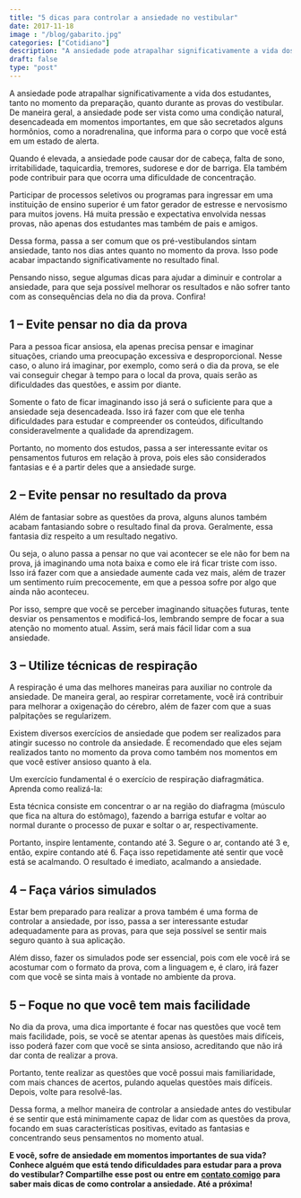 ```yaml
---
title: "5 dicas para controlar a ansiedade no vestibular"
date: 2017-11-18
image : "/blog/gabarito.jpg"
categories: ["Cotidiano"]
description: "A ansiedade pode atrapalhar significativamente a vida dos estudantes, tanto no momento da preparação, quanto durante as provas...Ansiedade no vestibular..."
draft: false
type: "post"
---
```


A ansiedade pode atrapalhar significativamente a vida dos estudantes, tanto no momento da preparação, quanto durante as provas do vestibular. De maneira geral, a ansiedade pode ser vista como uma condição natural, desencadeada em momentos importantes, em que são secretados alguns hormônios, como a noradrenalina, que informa para o corpo que você está em um estado de alerta.

Quando é elevada, a ansiedade pode causar dor de cabeça, falta de sono, irritabilidade, taquicardia, tremores, sudorese e dor de barriga. Ela também pode contribuir para que ocorra uma dificuldade de concentração.

Participar de processos seletivos ou programas para ingressar em uma instituição de ensino superior é um fator gerador de estresse e nervosismo para muitos jovens. Há muita pressão e expectativa envolvida nessas provas, não apenas dos estudantes mas também de pais e amigos.

Dessa forma, passa a ser comum que os pré-vestibulandos sintam ansiedade, tanto nos dias antes quanto no momento da prova. Isso pode acabar impactando significativamente no resultado final.

Pensando nisso, segue algumas dicas para ajudar a diminuir e controlar a ansiedade, para que seja possível melhorar os resultados e não sofrer tanto com as consequências dela no dia da prova. Confira!

## **1 – Evite pensar no dia da prova**

Para a pessoa ficar ansiosa, ela apenas precisa pensar e imaginar situações, criando uma preocupação excessiva e desproporcional. Nesse caso, o aluno irá imaginar, por exemplo, como será o dia da prova, se ele vai conseguir chegar à tempo para o local da prova, quais serão as dificuldades das questões, e assim por diante.

Somente o fato de ficar imaginando isso já será o suficiente para que a ansiedade seja desencadeada. Isso irá fazer com que ele tenha dificuldades para estudar e compreender os conteúdos, dificultando consideravelmente a qualidade da aprendizagem.

Portanto, no momento dos estudos, passa a ser interessante evitar os pensamentos futuros em relação à prova, pois eles são considerados fantasias e é a partir deles que a ansiedade surge.

## **2 – Evite pensar no resultado da prova**

Além de fantasiar sobre as questões da prova, alguns alunos também acabam fantasiando sobre o resultado final da prova. Geralmente, essa fantasia diz respeito a um resultado negativo.

Ou seja, o aluno passa a pensar no que vai acontecer se ele não for bem na prova, já imaginando uma nota baixa e como ele irá ficar triste com isso. Isso irá fazer com que a ansiedade aumente cada vez mais, além de trazer um sentimento ruim precocemente, em que a pessoa sofre por algo que ainda não aconteceu.

Por isso, sempre que você se perceber imaginando situações futuras, tente desviar os pensamentos e modificá-los, lembrando sempre de focar a sua atenção no momento atual. Assim, será mais fácil lidar com a sua ansiedade.

## **3 – Utilize técnicas de respiração**

A respiração é uma das melhores maneiras para auxiliar no controle da ansiedade. De maneira geral, ao respirar corretamente, você irá contribuir para melhorar a oxigenação do cérebro, além de fazer com que a suas palpitações se regularizem.

Existem diversos exercícios de ansiedade que podem ser realizados para atingir sucesso no controle da ansiedade. É recomendado que eles sejam realizados tanto no momento da prova como também nos momentos em que você estiver ansioso quanto à ela.

Um exercício fundamental é o exercício de respiração diafragmática. Aprenda como realizá-la:

Esta técnica consiste em concentrar o ar na região do diafragma (músculo que fica na altura do estômago), fazendo a barriga estufar e voltar ao normal durante o processo de puxar e soltar o ar, respectivamente.

Portanto, inspire lentamente, contando até 3. Segure o ar, contando até 3 e, então, expire contando até 6. Faça isso repetidamente até sentir que você está se acalmando. O resultado é imediato, acalmando a ansiedade.

## **4 – Faça vários simulados**

Estar bem preparado para realizar a prova também é uma forma de controlar a ansiedade, por isso, passa a ser interessante estudar adequadamente para as provas, para que seja possível se sentir mais seguro quanto à sua aplicação.

Além disso, fazer os simulados pode ser essencial, pois com ele você irá se acostumar com o formato da prova, com a linguagem e, é claro, irá fazer com que você se sinta mais à vontade no ambiente da prova.

## **5 – Foque no que você tem mais facilidade**

No dia da prova, uma dica importante é focar nas questões que você tem mais facilidade, pois, se você se atentar apenas às questões mais difíceis, isso poderá fazer com que você se sinta ansioso, acreditando que não irá dar conta de realizar a prova.

Portanto, tente realizar as questões que você possui mais familiaridade, com mais chances de acertos, pulando aquelas questões mais difíceis. Depois, volte para resolvê-las.

Dessa forma, a melhor maneira de controlar a ansiedade antes do vestibular é se sentir que está minimamente capaz de lidar com as questões da prova, focando em suas características positivas, evitado as fantasias e concentrando seus pensamentos no momento atual.

**E você, sofre de ansiedade em momentos importantes de sua vida? Conhece alguém que está tendo dificuldades para estudar para a prova do vestibular? Compartilhe esse post ou entre em** [**contato comigo**](/contato/) **para saber mais dicas de como controlar a ansiedade. Até a próxima!**